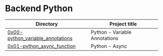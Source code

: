 # Backend Python

| Directory | Project title |
| --------- | ------------- |
| [0x00-python_variable_annotations](./0x00-python_variable_annotations) | Python - Variable Annotations |
| [0x01-python_async_function](./0x01-python_async_function) | Python - Async